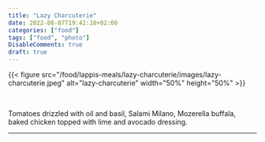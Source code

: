 ```yaml
---
title: "Lazy Charcuterie"
date: 2022-08-07T19:42:18+02:00
categories: ["food"]
tags: ["food", "photo"]
DisableComments: true
draft: true
---
```


{{< figure src="/food/lappis-meals/lazy-charcuterie/images/lazy-charcuterie.jpeg" alt="lazy-charcuterie" width="50%" height="50%" >}}

<br>

Tomatoes drizzled with oil and basil, Salami Milano, Mozerella buffala, baked chicken topped with lime and avocado dressing.

---
